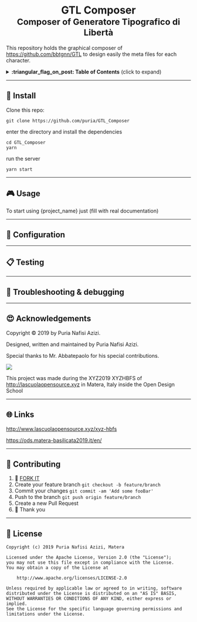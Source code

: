 <h1 align="center">
  GTL Composer
  <br>
  <sub>Composer of Generatore Tipografico di Libertà</sub>
</h1>

This repository holds the graphical composer of https://github.com/bbtgnn/GTL to
design easily the meta files for each character.


<details>
 <summary><strong>:triangular_flag_on_post: Table of Contents</strong> (click to expand)</summary>

* [Install](#floppy_disk-install)
* [Usage](#video_game-usage)
* [Docker](#whale-docker)
* [API](#honeybee-api)
* [Configuration](#wrench-configuration)
* [Testing](#clipboard-testing)
* [Troubleshooting & debugging](#bug-troubleshooting--debugging)
* [Acknowledgements](#heart_eyes-acknowledgements)
* [Links](#globe_with_meridians-links)
* [Contributing](#busts_in_silhouette-contributing)
* [License](#briefcase-license)
</details>

***
## :floppy_disk: Install
Clone this repo:
```
git clone https://github.com/puria/GTL_Composer
```

enter the directory and install the dependencies

```
cd GTL_Composer
yarn
```

run the server 

```
yarn start
```

***
## :video_game: Usage

To start using {project_name} just (fill with real documentation)

***
## :wrench: Configuration

***

## :clipboard: Testing

***
## :bug: Troubleshooting & debugging


***
## :heart_eyes: Acknowledgements

Copyright :copyright: 2019 by Puria Nafisi Azizi.

Designed, written and maintained by Puria Nafisi Azizi.

Special thanks to Mr. Abbatepaolo for his special contributions.

<img src="http://www.lascuolaopensource.xyz/content/3-xyz-hbfs/logomatera2019.jpg" class="pic">

This project was made during the XYZ2019 XYZHBFS of http://lascuolaopensource.xyz in Matera, Italy
inside the Open Design School 


***
## :globe_with_meridians: Links

http://www.lascuolaopensource.xyz/xyz-hbfs

https://ods.matera-basilicata2019.it/en/


***
## :busts_in_silhouette: Contributing

1.  :twisted_rightwards_arrows: [FORK IT](https://github.com/puria/GTL_Composer/fork)
2.  Create your feature branch `git checkout -b feature/branch`
3.  Commit your changes `git commit -am 'Add some fooBar'`
4.  Push to the branch `git push origin feature/branch`
5.  Create a new Pull Request
6.  :pray: Thank you


***
## :briefcase: License

    Copyright (c) 2019 Puria Nafisi Azizi, Matera 

    Licensed under the Apache License, Version 2.0 (the "License");
    you may not use this file except in compliance with the License.
    You may obtain a copy of the License at

        http://www.apache.org/licenses/LICENSE-2.0

    Unless required by applicable law or agreed to in writing, software
    distributed under the License is distributed on an "AS IS" BASIS,
    WITHOUT WARRANTIES OR CONDITIONS OF ANY KIND, either express or implied.
    See the License for the specific language governing permissions and
    limitations under the License.
